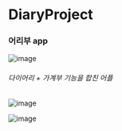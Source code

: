 # DiaryProject
### 어리부 app

![image](https://user-images.githubusercontent.com/41337631/99225365-49b16780-282b-11eb-8855-86900fff53a6.png)

###### 다이어리 + 가계부 기능을 합친 어플

![image](https://user-images.githubusercontent.com/41337631/99225424-6483dc00-282b-11eb-955a-9c49054695cb.png)

![image](https://user-images.githubusercontent.com/41337631/99225611-ac0a6800-282b-11eb-9ea2-123ae6e74fe4.png)
